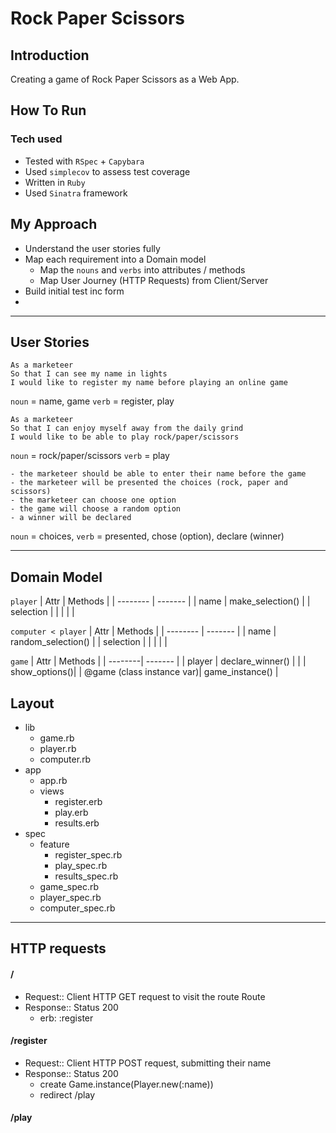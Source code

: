 # Rock Paper Scissors

## Introduction

Creating a game of Rock Paper Scissors as a Web App.

## How To Run

### Tech used

- Tested with `RSpec` + `Capybara`
- Used `simplecov` to assess test coverage
- Written in `Ruby`
- Used `Sinatra` framework

## My Approach

- Understand the user stories fully
- Map each requirement into a Domain model
  - Map the `nouns` and `verbs` into attributes / methods
  - Map User Journey (HTTP Requests) from Client/Server
- Build initial test inc form
-

---

## User Stories

```
As a marketeer
So that I can see my name in lights
I would like to register my name before playing an online game
```

`noun` = name, game
`verb` = register, play

```
As a marketeer
So that I can enjoy myself away from the daily grind
I would like to be able to play rock/paper/scissors
```

`noun` = rock/paper/scissors
`verb` = play

```
- the marketeer should be able to enter their name before the game
- the marketeer will be presented the choices (rock, paper and scissors)
- the marketeer can choose one option
- the game will choose a random option
- a winner will be declared
```

`noun` = choices,
`verb` = presented, chose (option), declare (winner)

---

## Domain Model

`player`
| Attr | Methods |
| -------- | ------- |
| name | make_selection() |
| selection | |
| | |

`computer < player`
| Attr | Methods |
| -------- | ------- |
| name | random_selection() |
| selection | |
| | |

`game`
| Attr | Methods |
| --------| ------- |
| player | declare_winner() |
| | show_options()|
| @game (class instance var)| game_instance() |

## Layout

- lib
  - game.rb
  - player.rb
  - computer.rb
- app
  - app.rb
  - views
    - register.erb
    - play.erb
    - results.erb
- spec
  - feature
    - register_spec.rb
    - play_spec.rb
    - results_spec.rb
  - game_spec.rb
  - player_spec.rb
  - computer_spec.rb

---

## HTTP requests

#### /

- Request:: Client HTTP GET request to visit the route Route
- Response:: Status 200
  - erb: :register

#### /register

- Request:: Client HTTP POST request, submitting their name
- Response:: Status 200
  - create Game.instance(Player.new(:name))
  - redirect /play

#### /play
